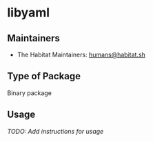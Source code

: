 # libyaml

## Maintainers

* The Habitat Maintainers: <humans@habitat.sh>

## Type of Package

Binary package

## Usage

*TODO: Add instructions for usage*
